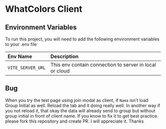 # WhatColors Client

## Environment Variables

To run this project, you will need to add the following environment variables to your .env file

| Env Name          | Description                                             |
| :---------------- | :------------------------------------------------------ |
| `VITE_SERVER_URL` | This env contain connection to server in local or cloud |

## Bug

When you try the test page using join modal as client, if `Nama` isn't load Group Initial as well. Reload the tab and it doing really well. In another way if you not reload it, that okay the data will already send to group but without group initial in front of client name. If you know to fix it to get best practice. please fork this repository and create PR. I will appreciate it. Thanks
